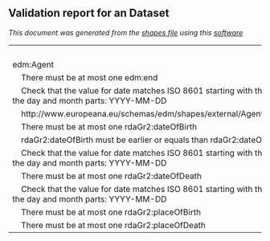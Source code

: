 ## Validation report for an Dataset
_This document was generated from the [shapes file](/shapes-edm/src/main/resources/etc/edm/shapes/external/Agent.ttl) using this [software](/shapes-doc)_

<table><tr><td></td>
<td>perRecord</td><td>total</td></tr><tr><td>edm:Agent</td>
</tr>
<tr><td>&nbsp;&nbsp;&nbsp;&nbsp;There must be at most one edm:end</td>
<td align='right'>46</td><td align='right'>46</td></tr>
<tr><td>&nbsp;&nbsp;&nbsp;&nbsp;Check that the value for date matches ISO 8601 starting with
                    the year and hyphenating the day and month parts: 
                    YYYY-MM-DD</td>
<td align='right'>291</td><td align='right'>296</td></tr>
<tr><td>&nbsp;&nbsp;&nbsp;&nbsp;http://www.europeana.eu/schemas/edm/shapes/external/Agent/edm_isRelatedTo#type</td>
<td align='right'>6</td><td align='right'>17</td></tr>
<tr><td>&nbsp;&nbsp;&nbsp;&nbsp;There must be at most one rdaGr2:dateOfBirth</td>
<td align='right'>94</td><td align='right'>94</td></tr>
<tr><td>&nbsp;&nbsp;&nbsp;&nbsp;rdaGr2:dateOfBirth must be earlier or equals than 
                    rdaGr2:dateOfDeath</td>
<td align='right'>16</td><td align='right'>20</td></tr>
<tr><td>&nbsp;&nbsp;&nbsp;&nbsp;Check that the value for date matches ISO 8601 starting with
                    the year and hyphenating the day and month parts: 
                    YYYY-MM-DD</td>
<td align='right'>578</td><td align='right'>589</td></tr>
<tr><td>&nbsp;&nbsp;&nbsp;&nbsp;There must be at most one rdaGr2:dateOfDeath</td>
<td align='right'>46</td><td align='right'>46</td></tr>
<tr><td>&nbsp;&nbsp;&nbsp;&nbsp;Check that the value for date matches ISO 8601 starting with
                    the year and hyphenating the day and month parts: 
                    YYYY-MM-DD</td>
<td align='right'>291</td><td align='right'>296</td></tr>
<tr><td>&nbsp;&nbsp;&nbsp;&nbsp;There must be at most one rdaGr2:placeOfBirth</td>
<td align='right'>637</td><td align='right'>637</td></tr>
<tr><td>&nbsp;&nbsp;&nbsp;&nbsp;There must be at most one rdaGr2:placeOfDeath</td>
<td align='right'>192</td><td align='right'>192</td></tr>
<table>


